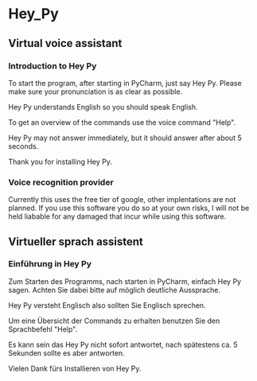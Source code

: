 # Hey_Py
## Virtual voice assistant

### Introduction to Hey Py

To start the program, after starting in PyCharm, just say Hey Py.
Please make sure your pronunciation is as clear as possible.

Hey Py understands English so you should speak English.

To get an overview of the commands use the voice command "Help".

Hey Py may not answer immediately, but it should answer after about 5 seconds.


Thank you for installing Hey Py.

### Voice recognition provider

Currently this uses the free tier of google, other implentations are not planned. If you use this software you do so at your own risks, I will not be held liabable for any damaged that incur while using this software.

## Virtueller sprach assistent
### Einführung in Hey Py

Zum Starten des Programms, nach starten in PyCharm, einfach Hey Py sagen.
Achten Sie dabei bitte auf möglich deutliche Aussprache.

Hey Py versteht Englisch also sollten Sie Englisch sprechen.

Um eine Übersicht der Commands zu erhalten benutzen Sie den Sprachbefehl "Help".

Es kann sein das Hey Py nicht sofort antwortet, nach spätestens ca. 5 Sekunden sollte es aber antworten.


Vielen Dank fürs Installieren von Hey Py.
